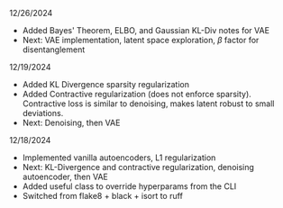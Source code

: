 12/26/2024
* Added Bayes' Theorem, ELBO, and Gaussian KL-Div notes for VAE
* Next: VAE implementation, latent space exploration, $\beta$ factor for disentanglement

12/19/2024
* Added KL Divergence sparsity regularization
* Added Contractive regularization (does not enforce sparsity). Contractive loss is similar to denoising, makes latent robust to small deviations.
* Next: Denoising, then VAE

12/18/2024
* Implemented vanilla autoencoders, L1 regularization
* Next: KL-Divergence and contractive regularization, denoising autoencoder, then VAE
* Added useful class to override hyperparams from the CLI
* Switched from flake8 + black + isort to ruff
